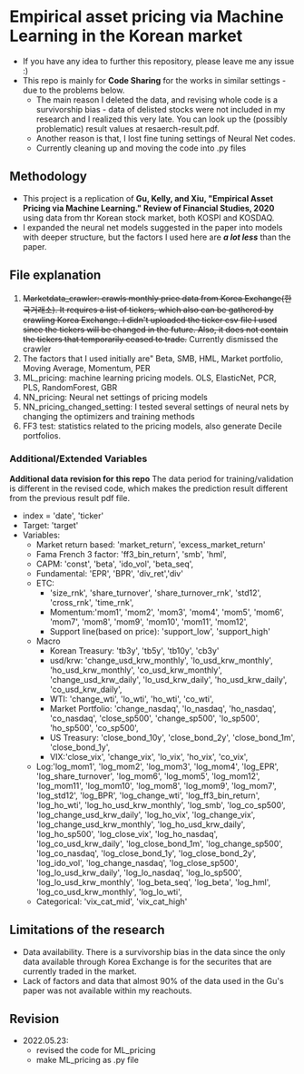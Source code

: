 # Empirical asset pricing via Machine Learning in the Korean market

- If you have any idea to further this repository, please leave me any issue :)
- This repo is mainly for **Code Sharing** for the works in similar settings - due to the problems below.
    - The main reason I deleted the data, and revising whole code is a survivorship bias - data of delisted stocks were not included in my research and I realized this very late. You can look up the (possibly problematic) result values at resaerch-result.pdf.
    - Another reason is that, I lost fine tuning settings of Neural Net codes.
    - Currently cleaning up and moving the code into .py files

## Methodology
- This project is a replication of **Gu, Kelly, and Xiu, "Empirical Asset Pricing via Machine Learning." Review of Financial Studies, 2020** using data from thr Korean stock market, both KOSPI and KOSDAQ.
- I expanded the neural net models suggested in the paper into models with deeper structure, but the factors I used here are <i>**a lot less**</i> than the paper.


## File explanation
1. ~~Marketdata_crawler: crawls monthly price data from Korea Exchange(한국거래소). It requires a list of tickers, which also can be gathered by crawling Korea Exchange. I didn't uploaded the ticker csv file I used since the tickers will be changed in the future. Also, it does not contain the tickers that temporarily ceased to trade.~~ Currently dismissed the crawler
2. The factors that I used initially are"
    Beta, SMB, HML, Market portfolio, Moving Average, Momentum, PER
3. ML_pricing: machine learning pricing models. OLS, ElasticNet, PCR, PLS, RandomForest, GBR
4. NN_pricing: Neural net settings of pricing models
5. NN_pricing_changed_setting: I tested several settings of neural nets by changing the optimizers and training methods
6. FF3 test: statistics related to the pricing models, also generate Decile portfolios.

### Additional/Extended Variables
**Additional data revision for this repo**
The data period for training/validation is different in the revised code, which makes the prediction result different from the previous result pdf file.
- index = 'date', 'ticker'
- Target: 'target'
- Variables:
  - Market return based: 'market_return', 'excess_market_return'
  - Fama French 3 factor: 'ff3_bin_return', 'smb', 'hml', 
  - CAPM: 'const', 'beta', 'ido_vol', 'beta_seq', 
  - Fundamental: 'EPR', 'BPR', 'div_ret','div'
  - ETC:
    - 'size_rnk', 'share_turnover', 'share_turnover_rnk', 'std12', 'cross_rnk', 'time_rnk',
    - Momentum:'mom1', 'mom2', 'mom3', 'mom4', 'mom5', 'mom6', 'mom7', 'mom8', 'mom9', 'mom10', 'mom11', 'mom12', 
    - Support line(based on price): 'support_low', 'support_high'
  - Macro
    - Korean Treasury: 'tb3y', 'tb5y', 'tb10y', 'cb3y'
    - usd/krw: 'change_usd_krw_monthly', 'lo_usd_krw_monthly', 'ho_usd_krw_monthly', 'co_usd_krw_monthly', 'change_usd_krw_daily', 'lo_usd_krw_daily', 'ho_usd_krw_daily', 'co_usd_krw_daily',
    - WTI: 'change_wti', 'lo_wti', 'ho_wti', 'co_wti', 
    - Market Portfolio: 'change_nasdaq', 'lo_nasdaq', 'ho_nasdaq', 'co_nasdaq', 'close_sp500', 'change_sp500', 'lo_sp500', 'ho_sp500', 'co_sp500',
    - US Treasury: 'close_bond_10y', 'close_bond_2y', 'close_bond_1m', 'close_bond_1y', 
    - VIX:'close_vix', 'change_vix', 'lo_vix', 'ho_vix', 'co_vix',
  - Log:'log_mom1', 'log_mom2', 'log_mom3', 'log_mom4', 'log_EPR', 'log_share_turnover', 'log_mom6', 'log_mom5', 'log_mom12', 'log_mom11', 'log_mom10', 'log_mom8', 'log_mom9', 'log_mom7', 'log_std12', 'log_BPR', 'log_change_wti', 'log_ff3_bin_return', 'log_ho_wti', 'log_ho_usd_krw_monthly', 'log_smb', 'log_co_sp500', 'log_change_usd_krw_daily', 'log_ho_vix', 'log_change_vix', 'log_change_usd_krw_monthly', 'log_ho_usd_krw_daily', 'log_ho_sp500', 'log_close_vix', 'log_ho_nasdaq', 'log_co_usd_krw_daily', 'log_close_bond_1m', 'log_change_sp500', 'log_co_nasdaq', 'log_close_bond_1y', 'log_close_bond_2y', 'log_ido_vol', 'log_change_nasdaq', 'log_close_sp500', 'log_lo_usd_krw_daily', 'log_lo_nasdaq', 'log_lo_sp500', 'log_lo_usd_krw_monthly', 'log_beta_seq', 'log_beta', 'log_hml', 'log_co_usd_krw_monthly', 'log_lo_wti', 
  - Categorical: 'vix_cat_mid', 'vix_cat_high'

## Limitations of the research
- Data availability. There is a survivorship bias in the data since the only data available through Korea Exchange is for the securites that are currently traded in the market.
- Lack of factors and data that almost 90% of the data used in the Gu's paper was not available within my reachouts.

## Revision
- 2022.05.23:
  - revised the code for ML_pricing
  - make ML_pricing as .py file
